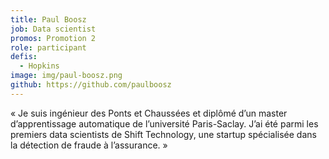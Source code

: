 ```yaml
---
title: Paul Boosz
job: Data scientist
promos: Promotion 2
role: participant
defis:
  - Hopkins
image: img/paul-boosz.png
github: https://github.com/paulboosz
---
```

« Je suis ingénieur des Ponts et Chaussées et diplômé d’un master d’apprentissage automatique de l’université Paris-Saclay. J’ai été parmi les premiers data scientists de Shift Technology, une startup spécialisée dans la détection de fraude à l’assurance. »